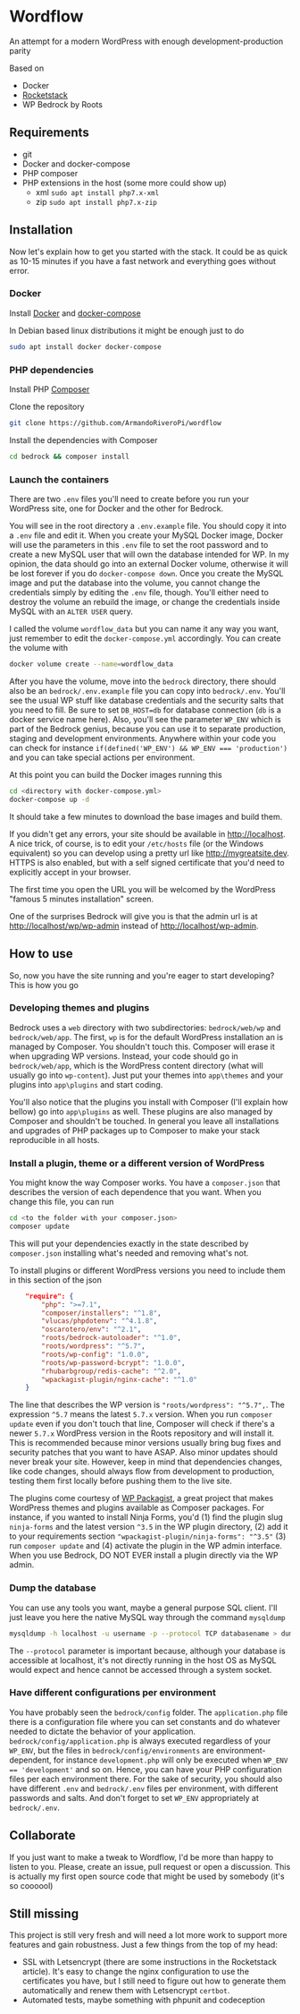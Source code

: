 # Wordflow
An attempt for a modern WordPress with enough development-production parity

Based on
- Docker
- [Rocketstack](https://www.wpintense.com/2018/10/20/installing-the-fastest-wordpress-stack-ubuntu-18-mysql-8/) 
- WP Bedrock by Roots

## Requirements
- git
- Docker and docker-compose
- PHP composer
- PHP extensions in the host (some more could show up)
    - xml `sudo apt install php7.x-xml`
    - zip `sudo apt install php7.x-zip`

## Installation

Now let's explain how to get you started with the stack. It could be as quick as 10-15 minutes if you have a fast network and everything goes without error.

### Docker

Install [Docker](https://docs.docker.com/get-docker/) and [docker-compose](https://docs.docker.com/compose/install/)

In Debian based linux distributions it might be enough just to do

```sh
sudo apt install docker docker-compose
```

### PHP dependencies

Install PHP [Composer](https://getcomposer.org/doc/00-intro.md)

Clone the repository

```sh
git clone https://github.com/ArmandoRiveroPi/wordflow
```

Install the dependencies with Composer

```sh
cd bedrock && composer install
```

### Launch the containers

There are two `.env` files you'll need to create before you run your WordPress site, one for Docker and the other for Bedrock.

You will see in the root directory a `.env.example` file. You should copy it into a `.env` file and edit it. When you create your MySQL Docker image, Docker will use the parameters in this `.env` file to set the root password and to create a new MySQL user that will own the database intended for WP. In my opinion, the data should go into an external Docker volume, otherwise it will be lost forever if you do `docker-compose down`. Once you create the MySQL image and put the database into the volume, you cannot change the credentials simply by editing the `.env` file, though. You'll either need to destroy the volume an rebuild the image, or change the credentials inside MySQL with an `ALTER USER` query.

I called the volume `wordflow_data` but you can name it any way you want, just remember to edit the `docker-compose.yml` accordingly. You can create the volume with

```sh
docker volume create --name=wordflow_data
```

After you have the volume, move into the `bedrock` directory, there should also be an `bedrock/.env.example` file you can copy into `bedrock/.env`. You'll see the usual WP stuff like database credentials and the security salts that you need to fill. Be sure to set `DB_HOST=db` for database connection (`db` is a docker service name here). Also, you'll see the parameter `WP_ENV` which is part of the Bedrock genius, because you can use it to separate production, staging and development environments. Anywhere within your code you can check for instance `if(defined('WP_ENV') && WP_ENV === 'production')` and you can take special actions per environment.

At this point you can build the Docker images running this

```sh
cd <directory with docker-compose.yml>
docker-compose up -d
```

It should take a few minutes to download the base images and build them.

If you didn't get any errors, your site should be available in <http://localhost>. A nice trick, of course, is to edit your `/etc/hosts` file (or the Windows equivalent) so you can develop using a pretty url like <http://mygreatsite.dev>. HTTPS is also enabled, but with a self signed certificate that you'd need to explicitly accept in your browser.

The first time you open the URL you will be welcomed by the WordPress "famous 5 minutes installation" screen.

One of the surprises Bedrock will give you is that the admin url is at <http://localhost/wp/wp-admin>
instead of <http://localhost/wp-admin>.

## How to use

So, now you have the site running and you're eager to start developing? This is how you go

### Developing themes and plugins

Bedrock uses a `web` directory with two subdirectories: `bedrock/web/wp` and `bedrock/web/app`. The first, `wp` is for the default WordPress installation an is managed by Composer. You shouldn't touch this. Composer will erase it when upgrading WP versions. Instead, your code should go in `bedrock/web/app`, which is the WordPress content directory (what will usually go into `wp-content`). Just put your themes into `app\themes` and your plugins into `app\plugins` and start coding.

You'll also notice that the plugins you install with Composer (I'll explain how bellow) go into `app\plugins` as well. These plugins are also managed by Composer and shouldn't be touched. In general you leave all installations and upgrades of PHP packages up to Composer to make your stack reproducible in all hosts.

### Install a plugin, theme or a different version of WordPress

You might know the way Composer works. You have a `composer.json` that describes the version of each dependence that you want. When you change this file, you can run

```sh
cd <to the folder with your composer.json>
composer update
```

This will put your dependencies exactly in the state described by `composer.json` installing what's needed and removing what's not.

To install plugins or different WordPress versions you need to include them in this section of the json

```json
    "require": {
        "php": ">=7.1",
        "composer/installers": "^1.8",
        "vlucas/phpdotenv": "^4.1.8",
        "oscarotero/env": "^2.1",
        "roots/bedrock-autoloader": "^1.0",
        "roots/wordpress": "^5.7",
        "roots/wp-config": "1.0.0",
        "roots/wp-password-bcrypt": "1.0.0",
        "rhubarbgroup/redis-cache": "^2.0",
        "wpackagist-plugin/nginx-cache": "^1.0"
    }
```

The line that describes the WP version is `"roots/wordpress": "^5.7",`. The expression `^5.7` means the latest `5.7.x` version. When you run `composer update` even if you don't touch that line, Composer will check if there's a newer `5.7.x` WordPress version in the Roots repository and will install it. This is recommended because minor versions usually bring bug fixes and security patches that you want to have ASAP. Also minor updates should never break your site. However, keep in mind that dependencies changes, like code changes, should always flow from development to production, testing them first locally before pushing them to the live site.

The plugins come courtesy of [WP Packagist](https://wpackagist.org/), a great project that makes WordPress themes and plugins available as Composer packages. For instance, if you wanted to install Ninja Forms, you'd (1) find the plugin slug `ninja-forms` and the latest version `^3.5` in the WP plugin directory, (2) add it to your requirements section `"wpackagist-plugin/ninja-forms": "^3.5"` (3) run `composer update` and (4) activate the plugin in the WP admin interface. When you use Bedrock, DO NOT EVER install a plugin directly via the WP admin.

### Dump the database

You can use any tools you want, maybe a general purpose SQL client. I'll just leave you here the native MySQL way through the command `mysqldump`

```sh
mysqldump -h localhost -u username -p --protocol TCP databasename > dump.sql
```

The `--protocol` parameter is important because, although your database is accessible at localhost, it's not directly running in the host OS as MySQL would expect and hence cannot be accessed through a system socket.

### Have different configurations per environment

You have probably seen the `bedrock/config` folder. The `application.php` file there is a configuration file where you can set constants and do whatever needed to dictate the behavior of your application. `bedrock/config/application.php` is always executed regardless of your `WP_ENV`, but the files in `bedrock/config/environments` are environment-dependent, for instance `development.php` will only be executed when `WP_ENV == 'development'` and so on. Hence, you can have your PHP configuration files per each environment there. For the sake of security, you should also have different `.env` and `bedrock/.env` files per environment, with different passwords and salts. And don't forget to set `WP_ENV` appropriately at `bedrock/.env`.

## Collaborate

If you just want to make a tweak to Wordflow, I'd be more than happy to listen to you. Please, create an issue, pull request or open a discussion. This is actually my first open source code that might be used by somebody (it's so coooool)

## Still missing

This project is still very fresh and will need a lot more work to support more features and gain robustness. Just a few things from the top of my head:

- SSL with Letsencrypt (there are some instructions in the Rocketstack article). It's easy to change the nginx configuration to use the certificates you have, but I still need to figure out how to generate them automatically and renew them with Letsencrypt `certbot`.
- Automated tests, maybe something with phpunit and codeception
